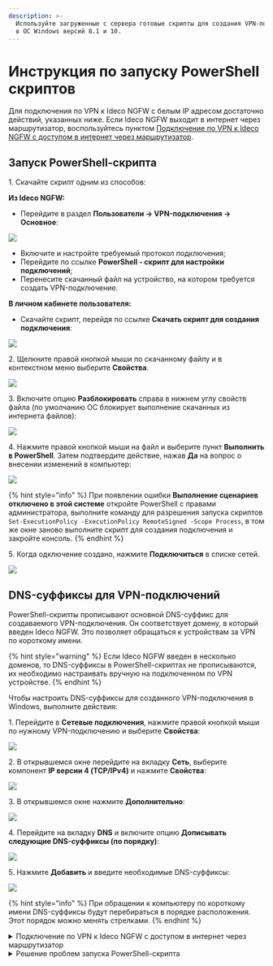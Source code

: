 ```yaml
---
description: >-
  Используйте загруженные с сервера готовые скрипты для создания VPN-подключения
  в ОС Windows версий 8.1 и 10.
---
```


# Инструкция по запуску PowerShell скриптов

Для подключения по VPN к Ideco NGFW с белым IP адресом достаточно действий, указанных ниже. Если Ideco NGFW выходит в интернет через маршрутизатор, воспользуйтесь пунктом [Подключение по VPN к Ideco NGFW с доступом в интернет через маршрутизатор](running-powershell-scripts.md#podklyuchenie-po-vpn-k-ideco-ngfw-s-dostupom-v-internet-cherez-marshrutizator).

## Запуск PowerShell-скрипта

1\. Скачайте скрипт одним из способов:

**Из Ideco NGFW:**

* Перейдите в раздел **Пользователи -> VPN-подключения -> Основное**:

![](/.gitbook/assets/vpn-authorization14.png)

* Включите и настройте требуемый протокол подключения;
* Перейдите по ссылке **PowerShell - скрипт для настройки подключений**;
* Перенесите скачанный файл на устройство, на котором требуется создать VPN-подключение.

**В личном кабинете пользователя:**

* Скачайте скрипт, перейдя по ссылке **Скачать скрипт для создания подключения**: 

![](/.gitbook/assets/user-personal-account7.png)

2\. Щелкните правой кнопкой мыши по скачанному файлу и в контекстном меню выберите **Свойства**.

![](/.gitbook/assets/running-powershell-scripts.png)

3\. Включите опцию **Разблокировать** справа в нижнем углу свойств файла (по умолчанию ОС блокирует выполнение скачанных из интернета файлов):

![](/.gitbook/assets/running-powershell-scripts1.png)

4\. Нажмите правой кнопкой мыши на файл и выберите пункт **Выполнить в PowerShell**. Затем подтвердите действие, нажав **Да** на вопрос о внесении изменений в компьютер:

![](/.gitbook/assets/running-powershell-scripts2.png)

{% hint style="info" %}
При появлении ошибки **Выполнение сценариев отключено в этой системе** откройте PowerShell с правами администратора,  выполните команду для разрешения запуска скриптов `Set-ExecutionPolicy -ExecutionPolicy RemoteSigned -Scope Process`, в том же окне заново выполните скрипт для создания подключения и закройте консоль.
{% endhint %}

5\. Когда одключение создано, нажмите **Подключиться** в списке сетей.

![](/.gitbook/assets/running-powershell-scripts3.png)

## DNS-суффиксы для VPN-подключений

PowerShell-скрипты прописывают основной DNS-суффикс для создаваемого VPN-подключения. Он соответствует домену, в который введен Ideco NGFW. Это позволяет обращаться к устройствам за VPN по короткому имени. 

{% hint style="warning" %}
Если Ideco NGFW введен в несколько доменов, то DNS-суффиксы в PowerShell-скриптах не прописываются, их необходимо настраивать вручную на подключенном по VPN устройстве.
{% endhint %}

Чтобы настроить DNS-суффиксы для созданного VPN-подключения в Windows, выполните действия:

1\. Перейдите в **Сетевые подключения**, нажмите правой кнопкой мыши по нужному VPN-подключению и выберите **Свойства**:

![](/.gitbook/assets/running-powershell-scripts4.png)

2\. В открывшемся окне перейдите на вкладку **Сеть**, выберите компонент **IP версии 4 (TCP/IPv4)** и нажмите **Свойства**:

![](/.gitbook/assets/running-powershell-scripts5.png)

3\. В открывшемся окне нажмите **Дополнительно**:

![](/.gitbook/assets/running-powershell-scripts6.png)

4\. Перейдите на вкладку **DNS** и включите опцию **Дописывать следующие DNS-суффиксы (по порядку)**:

![](/.gitbook/assets/running-powershell-scripts7.png)

5\. Нажмите **Добавить** и введите необходимые DNS-суффиксы:

![](/.gitbook/assets/running-powershell-scripts8.png)

{% hint style="info" %}
При обращении к компьютеру по короткому имени DNS-суффиксы будут перебираться в порядке расположения. Этот порядок можно менять стрелками.
{% endhint %}

<details>
<summary>Подключение по VPN к Ideco NGFW с доступом в интернет через маршрутизатор</summary>

Для работы скрипта подключения по VPN выполните действия:

1\. Сделайте проброс портов 4500 и 500 в IP-адрес Ideco NGFW в локальной сети маршрутизатора.

2\. Загрузите скрипт на компьютер, воспользовавшись 1 пунктом инструкции [Запуск PowerShell-скрипта](running-powershell-scripts.md#kak-zapustit-powershell-skript).

3\. Поменяйте в загруженном скрипте IP-адрес Ideco NGFW на внешний IP-адрес маршрутизатора:

![](/.gitbook/assets/running-powershell-scripts.gif)

<!-- В строках:
* `Name "Ideco NGFW L2TP VPN to 46.36.23.99"` замените на `Name "Ideco NGFW L2TP VPN to 5.189.21.1"`;
* `ServerAddress 46.36.23.99` замените на `ServerAddress 5.189.21.1`.-->

* **46.36.23.99** - IP-адрес Ideco NGFW в локальной сети маршрутизатора;

* **5.189.21.1** - внешний IP-адрес маршрутизатора.

4\. После выполнения действий следуйте инструкции [Запуск PowerShell-скрипта](running-powershell-scripts.md#kak-zapustit-powershell-skript) с 4 пункта.

</details>

<details>
<summary>Решение проблем запуска PowerShell-скрипта</summary>

Для запуска Powershell-скрипта убедитесь, что:

* Вам хватает прав на запуск скрипта;
* PowerShell установлен в системе.

{% hint style="info" %}
Если не удалось решить проблему запуска PowerShell-скрипта, воспользуйтесь инструкцией для создания подключения в [Windows 10](/recipes/popular-recipes/vpn/connection-for-windows10.md) вручную.
{% endhint %}

</details>